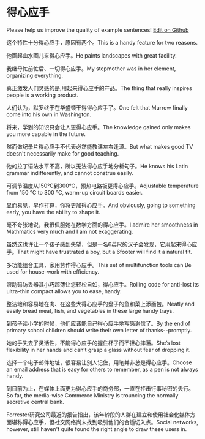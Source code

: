 # 得心应手

Please help us improve the quality of example sentences! [Edit on Github](https://github.com/jiyushe/jiyu-example-sentence-source/blob/main/chinese/dexinyingshou.md)

<p><span class="chinese">这个特性十分得心应手，原因有两个。</span><span class="english">This is a handy feature for two reasons.</span></p>

<p><span class="chinese">他画起山水画儿来得心应手。</span><span class="english">He paints landscapes with great facility.</span></p>

<p><span class="chinese">我继母忙前忙后、一切得心应手。</span><span class="english">My stepmother was in her element, organizing everything.</span></p>

<p><span class="chinese">真正激发人们灵感的是,用起来得心应手的产品。</span><span class="english">The thing that really inspires people is a working product.</span></p>

<p><span class="chinese">人们认为，默罗终于在华盛顿干得得心应手了。</span><span class="english">One felt that Murrow finally come into his own in Washington.</span></p>

<p><span class="chinese">将来，学到的知识只会让人更得心应手。</span><span class="english">The knowledge gained only makes you more capable in the future.</span></p>

<p><span class="chinese">然而做纪录片得心应手不代表必然能教课左右逢源。</span><span class="english">But what makes good TV doesn't necessarily make for good teaching.</span></p>

<p><span class="chinese">他的拉丁语法水平不高，所以无法得心应手地分析句子。</span><span class="english">He knows his Latin grammar indifferently, and cannot construe easily.</span></p>

<p><span class="chinese">可调节温度从150℃到300℃，预热电路板更得心应手。</span><span class="english">Adjustable temperature from 150 ℃ to 300 ℃, warm-up circuit boards easier.</span></p>

<p><span class="chinese">显而易见，早作打算，你将更加得心应手。</span><span class="english">And obviously, going to something early, you have the ability to shape it.</span></p>

<p><span class="chinese">毫不夸张地说，我很佩服她在数学方面的得心应手。</span><span class="english">I admire her smoothness in Mathmatics very much and I am not exaggerating.</span></p>

<p><span class="chinese">虽然这也许让一个孩子感到失望，但是一名6英尺的汉子会发现，它用起来得心应手。</span><span class="english">That might have frustrated a boy, but a 6footer will find it a natural fit.</span></p>

<p><span class="chinese">多功能组合工具，家用劳作得心应手。</span><span class="english">This set of multifunction tools can Be used for house-work with efficiency.</span></p>

<p><span class="chinese">滚动码防丢器其小巧超薄让您轻松自如，得心应手。</span><span class="english">Rolling code for anti-lost its ultra-thin compact allows you to ease, handy.</span></p>

<p><span class="chinese">整洁地和容易地在肉、在这些大得心应手的盘子的鱼和菜上添面包。</span><span class="english">Neatly and easily bread meat, fish, and vegetables in these large handy trays.</span></p>

<p><span class="chinese">到孩子读小学的时候，他们应该能自己得心应手地写感谢信了。</span><span class="english">By the end of primary school children should write their own letter of thanks--promptly.</span></p>

<p><span class="chinese">她的手失去了灵活性，不能得心应手的握住杯子而不担心摔落。</span><span class="english">She’s lost flexibility in her hands and can’t grasp a glass without fear of dropping it.</span></p>

<p><span class="chinese">选择一个电子邮件地址，很容易让别人记住，用笔并非总是得心应手。</span><span class="english">Choose an email address that is easy for others to remember, as a pen is not always handy.</span></p>

<p><span class="chinese">到目前为止，在媒体上面更为得心应手的商务部，一直在抨击行事秘密的央行。</span><span class="english">So far, the media-wise Commerce Ministry is trouncing the normally secretive central bank.</span></p>

<p><span class="chinese">Forrester研究公司最近的报告指出，该年龄段的人群在建立和使用社会化媒体方面堪称得心应手，但社交网络尚未找到吸引他们的合适切入点。</span><span class="english">Social networks, however, still haven't quite found the right angle to draw these users in.</span></p>

